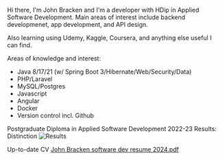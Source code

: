 Hi there, I'm John Bracken and I'm a developer with HDip in Applied Software Development. Main areas of interest include backend developmenet, app development, and API design.

Also learning using Udemy, Kaggle, Coursera, and anything else useful I can find. 

Areas of knowledge and interest: 
- Java 8/17/21 (w/ Spring Boot 3/Hibernate/Web/Security/Data)
- PHP/Laravel
- MySQL/Postgres
- Javascript
- Angular
- Docker
- Version control incl. Github

Postgraduate Diploma in Applied Software Development 2022-23 Results: Distinction
![Results](https://github.com/Strawhorse/Strawhorse/assets/47267071/32840430-48b7-4858-b449-2d905a8948c8)

Up-to-date CV
[John Bracken software dev resume 2024.pdf](https://github.com/user-attachments/files/17544525/John.Bracken.software.dev.resume.2024.pdf)

